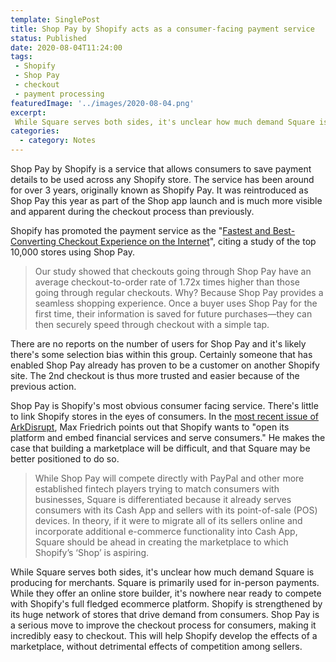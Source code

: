 ```yaml
---
template: SinglePost
title: Shop Pay by Shopify acts as a consumer-facing payment service
status: Published
date: 2020-08-04T11:24:00
tags:
 - Shopify
 - Shop Pay
 - checkout
 - payment processing
featuredImage: '../images/2020-08-04.png'
excerpt:
 While Square serves both sides, it's unclear how much demand Square is producing for merchants. Square is primarily used for in-person payments. While they offer an online store builder, it's nowhere near ready to compete with Shopify's full fledged ecommerce platform. Shopify is strengthened by its huge network of stores that drive demand from consumers. Shop Pay is a serious move to improve the checkout process for consumers, making it incredibly easy to checkout. This will help Shopify develop the effects of a marketplace, without detrimental effects of competition among sellers. 
categories:
  - category: Notes
---
```

Shop Pay by Shopify is a service that allows consumers to save payment details to be used across any Shopify store. The service has been around for over 3 years, originally known as Shopify Pay. It was reintroduced as Shop Pay this year as part of the Shop app launch and is much more visible and apparent during the checkout process than previously.

Shopify has promoted the payment service as the "[Fastest and Best-Converting Checkout Experience on the Internet](https://www.shopify.com/blog/shop-pay-checkout)", citing a study of the top 10,000 stores using Shop Pay.

> Our study showed that checkouts going through Shop Pay have an average checkout-to-order rate of 1.72x times higher than those going through regular checkouts. Why? Because Shop Pay provides a seamless shopping experience. Once a buyer uses Shop Pay for the first time, their information is saved for future purchases—they can then securely speed through checkout with a simple tap.

There are no reports on the number of users for Shop Pay and it's likely there's some selection bias within this group. Certainly someone that has enabled Shop Pay already has proven to be a customer on another Shopify site. The 2nd checkout is thus more trusted and easier because of the previous action.

Shop Pay is Shopify's most obvious consumer facing service. There's little to link Shopify stores in the eyes of consumers. In the [most recent issue of ArkDisrupt](https://research.ark-invest.com/homeownership-in-the-us-is-skyrocketing-and-more), Max Friedrich points out that Shopify wants to "open its platform and embed financial services and serve consumers." He makes the case that building a marketplace will be difficult, and that Square may be better positioned to do so.

> While Shop Pay will compete directly with PayPal and other more established fintech players trying to match consumers with businesses, Square is differentiated because it already serves consumers with its Cash App and sellers with its point-of-sale (POS) devices. In theory, if it were to migrate all of its sellers online and incorporate additional e-commerce functionality into Cash App, Square should be ahead in creating the marketplace to which Shopify’s ‘Shop’ is aspiring.

While Square serves both sides, it's unclear how much demand Square is producing for merchants. Square is primarily used for in-person payments. While they offer an online store builder, it's nowhere near ready to compete with Shopify's full fledged ecommerce platform. Shopify is strengthened by its huge network of stores that drive demand from consumers. Shop Pay is a serious move to improve the checkout process for consumers, making it incredibly easy to checkout. This will help Shopify develop the effects of a marketplace, without detrimental effects of competition among sellers.
